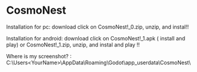 # CosmoNest

Installation for pc: download click on CosmoNest!_0.zip, unzip, and instal!! 


Installation for android: download click on CosmoNest!_1.apk ( install and play) or CosmoNest!_1.zip, unzip, and instal and play !! 

Where is my screenshot? : C:\Users\<YourName>\AppData\Roaming\Godot\app_userdata\CosmoNest\
